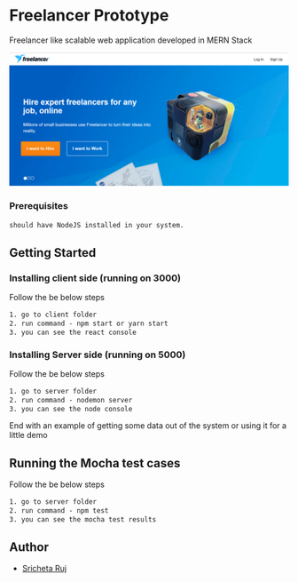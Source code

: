 # Freelancer Prototype

Freelancer like scalable web application developed in MERN Stack

![alt text](screenshots/Capture.PNG "Landing page")

### Prerequisites

```
should have NodeJS installed in your system.
```
## Getting Started

### Installing client side (running on 3000)

Follow the be below steps
```
1. go to client folder
2. run command - npm start or yarn start
3. you can see the react console
```
### Installing Server side (running on 5000)

Follow the be below steps
```
1. go to server folder
2. run command - nodemon server
3. you can see the node console
```

End with an example of getting some data out of the system or using it for a little demo

## Running the Mocha test cases

Follow the be below steps
```
1. go to server folder
2. run command - npm test
3. you can see the mocha test results
```


## Author

* [Sricheta Ruj](https://github.com/sricheta92)
